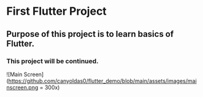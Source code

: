 # First Flutter Project

## Purpose of this project is to learn basics of Flutter.



### This project will be continued.

![Main Screen](https://github.com/canyoldas0/flutter_demo/blob/main/assets/images/mainscreen.png = 300x)
